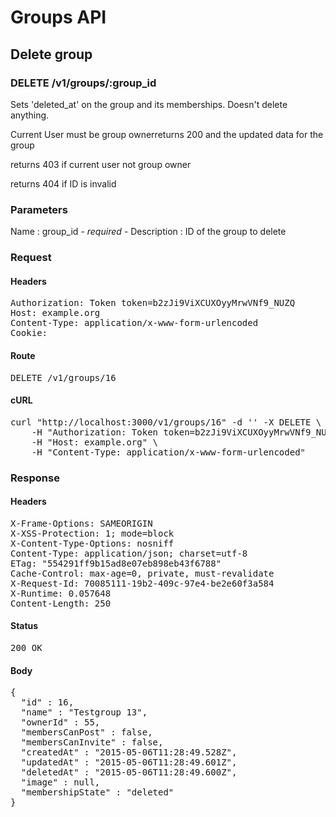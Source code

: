 # Groups API

## Delete group

### DELETE /v1/groups/:group_id

Sets &#39;deleted_at&#39; on the group and its memberships. Doesn&#39;t delete anything.

Current User must be group ownerreturns 200 and the updated data for the group

returns 403 if current user not group owner

returns 404 if ID is invalid

### Parameters

Name : group_id *- required -*
Description : ID of the group to delete

### Request

#### Headers

<pre>Authorization: Token token=b2zJi9ViXCUXOyyMrwVNf9_NUZQ
Host: example.org
Content-Type: application/x-www-form-urlencoded
Cookie: </pre>

#### Route

<pre>DELETE /v1/groups/16</pre>

#### cURL

<pre class="request">curl &quot;http://localhost:3000/v1/groups/16&quot; -d &#39;&#39; -X DELETE \
	-H &quot;Authorization: Token token=b2zJi9ViXCUXOyyMrwVNf9_NUZQ&quot; \
	-H &quot;Host: example.org&quot; \
	-H &quot;Content-Type: application/x-www-form-urlencoded&quot;</pre>

### Response

#### Headers

<pre>X-Frame-Options: SAMEORIGIN
X-XSS-Protection: 1; mode=block
X-Content-Type-Options: nosniff
Content-Type: application/json; charset=utf-8
ETag: &quot;554291ff9b15ad8e07eb898eb43f6788&quot;
Cache-Control: max-age=0, private, must-revalidate
X-Request-Id: 70085111-19b2-409c-97e4-be2e60f3a584
X-Runtime: 0.057648
Content-Length: 250</pre>

#### Status

<pre>200 OK</pre>

#### Body

<pre>{
  "id" : 16,
  "name" : "Testgroup 13",
  "ownerId" : 55,
  "membersCanPost" : false,
  "membersCanInvite" : false,
  "createdAt" : "2015-05-06T11:28:49.528Z",
  "updatedAt" : "2015-05-06T11:28:49.601Z",
  "deletedAt" : "2015-05-06T11:28:49.600Z",
  "image" : null,
  "membershipState" : "deleted"
}</pre>

